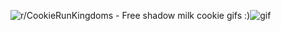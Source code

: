 <img src="https://i.redd.it/rssuuqz6y4ne1.gif" alt="r/CookieRunKingdoms - Free shadow milk cookie gifs :)"/>![gif](https://github.com/user-attachments/assets/01e2094c-be76-427f-a4e6-b373aebef768)
